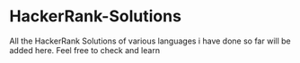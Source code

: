 # HackerRank-Solutions
All the HackerRank Solutions of various languages i have done so far will be added here. Feel free to check and learn
